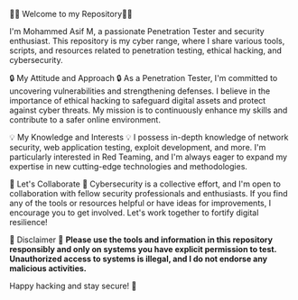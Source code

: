 🕵️‍♂️ Welcome to my Repository🕵️‍♂️

I'm Mohammed Asif M, a passionate Penetration Tester and security enthusiast. This repository is my cyber range, where I share various tools, scripts, and resources related to penetration testing, ethical hacking, and cybersecurity.

🔒 My Attitude and Approach 🔒
As a Penetration Tester, I'm committed to uncovering vulnerabilities and strengthening defenses. I believe in the importance of ethical hacking to safeguard digital assets and protect against cyber threats. My mission is to continuously enhance my skills and contribute to a safer online environment.

💡 My Knowledge and Interests 💡
I possess in-depth knowledge of network security, web application testing, exploit development, and more. I'm particularly interested in Red Teaming, and I'm always eager to expand my expertise in new cutting-edge technologies and methodologies.

🤝 Let's Collaborate 🤝
Cybersecurity is a collective effort, and I'm open to collaboration with fellow security professionals and enthusiasts. If you find any of the tools or resources helpful or have ideas for improvements, I encourage you to get involved. Let's work together to fortify digital resilience!

🔐 Disclaimer 🔐
**Please use the tools and information in this repository responsibly and only on systems you have explicit permission to test. Unauthorized access to systems is illegal, and I do not endorse any malicious activities.**

Happy hacking and stay secure! 🚀
